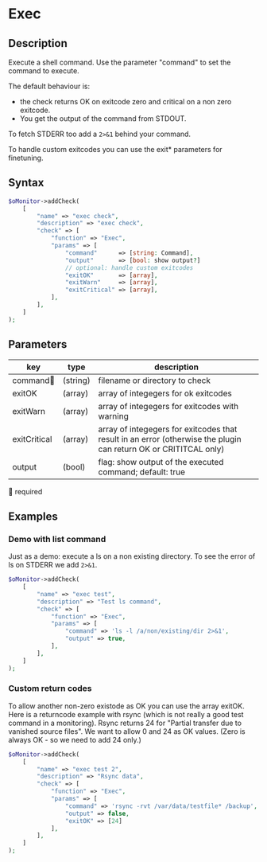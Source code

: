 # Exec #

## Description ##

Execute a shell command.
Use the parameter "command" to set the command to execute.

The default behaviour is:

* the check returns OK on exitcode zero and critical on a
non zero exitcode.
* You get the output of the command from STDOUT.

To fetch STDERR too add a `2>&1` behind your command.

To handle custom exitcodes you can use the exit* parameters
for finetuning.

## Syntax ##

```php
$oMonitor->addCheck(
    [
        "name" => "exec check",
        "description" => "exec check",
        "check" => [
            "function" => "Exec",
            "params" => [
                "command"      => [string: Command],
                "output"       => [bool: show output?]
                // optional: handle custom exitcodes
                "exitOK"       => [array],
                "exitWarn"     => [array],
                "exitCritical" => [array],
            ],
        ],
    ]
);
```

## Parameters ##

| key         | type     | description
|---          |---       |---
|command🔸    |(string)  |filename or directory to check
|exitOK       |(array)   |array of integegers for ok exitcodes
|exitWarn     |(array)   |array of integegers for exitcodes with warning
|exitCritical |(array)   |array of integegers for exitcodes that result in an error (otherwise the plugin can return OK or CRITITCAL only)
|output       |(bool)    |flag: show output of the executed command; default: true

🔸 required

## Examples ##

### Demo with list command ###

Just as a demo: execute a ls on a non existing directory.
To see the error of ls on STDERR we add `2>&1`.

```php
$oMonitor->addCheck(
    [
        "name" => "exec test",
        "description" => "Test ls command",
        "check" => [
            "function" => "Exec",
            "params" => [
                "command" => 'ls -l /a/non/existing/dir 2>&1',
                "output" => true,
            ],
        ],
    ]
);
```

### Custom return codes ###

To allow another non-zero existode as OK you can use the array exitOK.
Here is a returncode example with rsync (which is not really a good test command in a monitoring).
Rsync returns 24 for "Partial transfer due to vanished source files". We want to allow 0 and 24 as OK values. (Zero is always OK - so we need to add 24 only.)

```php
$oMonitor->addCheck(
    [
        "name" => "exec test 2",
        "description" => "Rsync data",
        "check" => [
            "function" => "Exec",
            "params" => [
                "command" => 'rsync -rvt /var/data/testfile* /backup',
                "output" => false,
                "exitOK" => [24]
            ],
        ],
    ]
);
```
